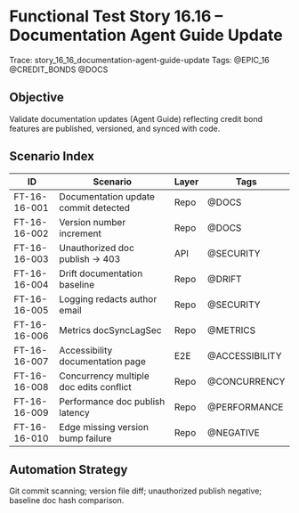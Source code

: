 # Functional Test Story 16.16 – Documentation Agent Guide Update

Trace: story_16_16_documentation-agent-guide-update
Tags: @EPIC_16 @CREDIT_BONDS @DOCS

## Objective
Validate documentation updates (Agent Guide) reflecting credit bond features are published, versioned, and synced with code.

## Scenario Index
| ID | Scenario | Layer | Tags |
|----|----------|-------|------|
| FT-16-16-001 | Documentation update commit detected | Repo | @DOCS |
| FT-16-16-002 | Version number increment | Repo | @DOCS |
| FT-16-16-003 | Unauthorized doc publish -> 403 | API | @SECURITY |
| FT-16-16-004 | Drift documentation baseline | Repo | @DRIFT |
| FT-16-16-005 | Logging redacts author email | Repo | @SECURITY |
| FT-16-16-006 | Metrics docSyncLagSec | Repo | @METRICS |
| FT-16-16-007 | Accessibility documentation page | E2E | @ACCESSIBILITY |
| FT-16-16-008 | Concurrency multiple doc edits conflict | Repo | @CONCURRENCY |
| FT-16-16-009 | Performance doc publish latency | Repo | @PERFORMANCE |
| FT-16-16-010 | Edge missing version bump failure | Repo | @NEGATIVE |

## Automation Strategy
Git commit scanning; version file diff; unauthorized publish negative; baseline doc hash comparison.

